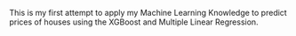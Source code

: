 
This is my first attempt to apply my Machine Learning Knowledge to predict prices of houses using the XGBoost and Multiple Linear Regression.
